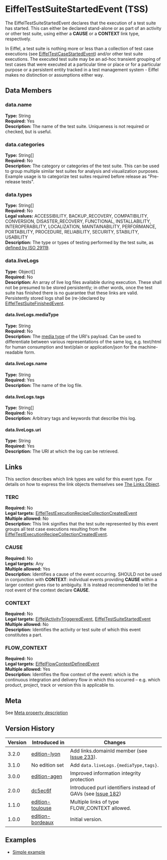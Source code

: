 <!---
   Copyright 2017-2021 Ericsson AB and others.
   For a full list of individual contributors, please see the commit history.

   Licensed under the Apache License, Version 2.0 (the "License");
   you may not use this file except in compliance with the License.
   You may obtain a copy of the License at

       http://www.apache.org/licenses/LICENSE-2.0

   Unless required by applicable law or agreed to in writing, software
   distributed under the License is distributed on an "AS IS" BASIS,
   WITHOUT WARRANTIES OR CONDITIONS OF ANY KIND, either express or implied.
   See the License for the specific language governing permissions and
   limitations under the License.
--->

# EiffelTestSuiteStartedEvent (TSS)
The EiffelTestSuiteStartedEvent declares that the execution of a test suite has started. This can either be declared stand-alone or as part of an activity or other test suite, using either a __CAUSE__ or a __CONTEXT__ link type, respectively.

In Eiffel, a test suite is nothing more or less than a collection of test case executions (see [EiffelTestCaseStartedEvent](./EiffelTestCaseStartedEvent.md)) and/or other test suite executions. The executed test suite may be an ad-hoc transient grouping of test cases that were executed at a particular time or place or for a particular purpose or a persistent entity tracked in a test management system - Eiffel makes no distinction or assumptions either way.

## Data Members
### data.name
__Type:__ String  
__Required:__ Yes  
__Description:__ The name of the test suite. Uniqueness is not required or checked, but is useful.

### data.categories
__Type:__ String[]  
__Required:__ No  
__Description:__ The category or categories of the test suite. This can be used to group multiple similar test suites for analysis and visualization purposes. Example usage is to categorize test suites required before release as "Pre-release tests".

### data.types
__Type:__ String[]  
__Required:__ No  
__Legal values:__ ACCESSIBILITY, BACKUP_RECOVERY, COMPATIBILITY, CONVERSION, DISASTER_RECOVERY, FUNCTIONAL, INSTALLABILITY, INTEROPERABILITY, LOCALIZATION, MAINTAINABILITY, PERFORMANCE, PORTABILITY, PROCEDURE, RELIABILITY, SECURITY, STABILITY, USABILITY  
__Description:__ The type or types of testing performed by the test suite, as [defined by ISO 29119](http://www.softwaretestingstandard.org).

### data.liveLogs
__Type:__ Object[]  
__Required:__ No  
__Description:__ An array of live log files available during execution. These shall not be presumed to be stored persistently; in other words, once the test suite has finished there is no guarantee that these links are valid. Persistently stored logs shall be (re-)declared by [EiffelTestSuiteFinishedEvent](./EiffelTestSuiteFinishedEvent.md).

#### data.liveLogs.mediaType
__Type:__ String  
__Required:__ No  
__Description:__ The [media type](https://en.wikipedia.org/wiki/Media_type) of the URI's payload. Can be used to differentiate between various representations of the same log, e.g. text/html for human consumption and text/plain or application/json for the machine-readable form.

#### data.liveLogs.name
__Type:__ String  
__Required:__ Yes  
__Description:__ The name of the log file.

#### data.liveLogs.tags
__Type:__ String[]  
__Required:__ No  
__Description:__ Arbitrary tags and keywords that describe this log.

#### data.liveLogs.uri
__Type:__ String  
__Required:__ Yes  
__Description:__ The URI at which the log can be retrieved.

## Links

This section describes which link types are valid for this event type. For details on how to express the link objects themselves see [The Links Object](../eiffel-syntax-and-usage/the-links-object.md).

### TERC
__Required:__ No  
__Legal targets:__ [EiffelTestExecutionRecipeCollectionCreatedEvent](../eiffel-vocabulary/EiffelTestExecutionRecipeCollectionCreatedEvent.md)  
__Multiple allowed:__ No  
__Description:__ This link signifies that the test suite represented by this event groups all test case executions resulting from the [EiffelTestExecutionRecipeCollectionCreatedEvent](../eiffel-vocabulary/EiffelTestExecutionRecipeCollectionCreatedEvent.md).

### CAUSE
__Required:__ No  
__Legal targets:__ Any  
__Multiple allowed:__ Yes  
__Description:__ Identifies a cause of the event occurring. SHOULD not be used in conjunction with __CONTEXT__: individual events providing __CAUSE__ within a larger context gives rise to ambiguity. It is instead recommended to let the root event of the context declare __CAUSE__.  

### CONTEXT
__Required:__ No  
__Legal targets:__ [EiffelActivityTriggeredEvent](../eiffel-vocabulary/EiffelActivityTriggeredEvent.md),
[EiffelTestSuiteStartedEvent](../eiffel-vocabulary/EiffelTestSuiteStartedEvent.md)  
__Multiple allowed:__ No  
__Description:__ Identifies the activity or test suite of which this event constitutes a part.

### FLOW_CONTEXT
__Required:__ No  
__Legal targets:__ [EiffelFlowContextDefinedEvent](../eiffel-vocabulary/EiffelFlowContextDefinedEvent.md)  
__Multiple allowed:__ Yes  
__Description:__ Identifies the flow context of the event: which is the continuous integration and delivery flow in which this occurred – e.g. which product, project, track or version this is applicable to.

## Meta
See [Meta property description](./eiffel-syntax-and-usage/the-meta-object.md)

## Version History
| Version   | Introduced in                                          | Changes                                 |
| --------- | ------------------------------------------------------ | --------------------------------------- |
| 3.2.0     | [edition-lyon](../../../tree/edition-lyon)             | Add links.domainId member (see [Issue 233](https://github.com/eiffel-community/eiffel/issues/233)). |
| 3.1.0     | No edition set                                         | Add `data.liveLogs.{mediaType,tags}`.   |
| 3.0.0     | [edition-agen](../../../tree/edition-agen)             | Improved information integrity protection | (see [Issue 185](https://github.com/eiffel-community/eiffel/issues/185)) |
| 2.0.0     | [dc5ec6f](../../../blob/dc5ec6fb87e293eeffe88fdafe698eec0f5a2c89/eiffel-vocabulary/EiffelTestSuiteStartedEvent.md) | Introduced purl identifiers instead of GAVs (see [Issue 182](https://github.com/eiffel-community/eiffel/issues/182)) |
| 1.1.0     | [edition-toulouse](../../../tree/edition-toulouse)     | Multiple links of type FLOW_CONTEXT allowed. |
| 1.0.0     | [edition-bordeaux](../../../tree/edition-bordeaux)     | Initial version.                        |

## Examples
* [Simple example](../examples/events/EiffelTestSuiteStartedEvent/simple.json)
